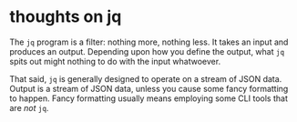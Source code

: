 # thoughts on jq
The `jq` program is a filter: nothing more, nothing less.  It takes an input and produces an output.  Depending upon how you define the output, what `jq` spits out might nothing to do with the input whatwoever.

That said, `jq` is generally designed to operate on a stream of JSON data.  Output is a stream of JSON data, unless you cause some fancy formatting to happen.  Fancy formatting usually means employing some CLI tools that are *not* `jq`. 
